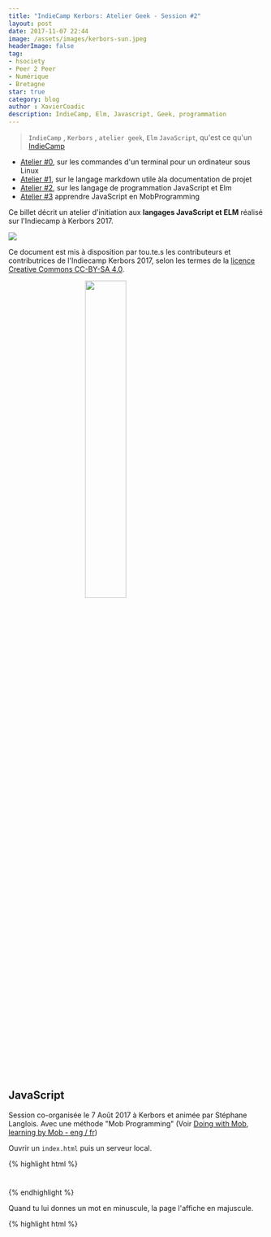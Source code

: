 ```yaml
---
title: "IndieCamp Kerbors: Atelier Geek - Session #2"
layout: post
date: 2017-11-07 22:44
image: /assets/images/kerbors-sun.jpeg
headerImage: false
tag:
- hsociety
- Peer 2 Peer
- Numérique
- Bretagne
star: true
category: blog
author : XavierCoadic
description: IndieCamp, Elm, Javascript, Geek, programmation
---
```


> `IndieCamp` , `Kerbors` , `atelier geek`, `Elm` `JavaScript`, qu'est ce qu'un [IndieCamp](http://movilab.org/index.php?title=IndieCamp)

* [Atelier #0](https://hackmd.io/s/rJw31KgDb), sur les commandes d'un terminal pour un ordinateur sous Linux
* [Atelier #1](https://hackmd.io/s/rJDXkRHDW), sur le langage markdown utile àla documentation de projet
* [Atelier #2](https://hackmd.io/s/SyHcRZPPb), sur les langage de programmation JavaScript et Elm
* [Atelier #3](https://hackmd.io/s/BkvQpmmY-#) apprendre JavaScript en MobProgramming

Ce billet décrit un atelier d'initiation aux **langages JavaScript et ELM** réalisé sur l'Indiecamp à Kerbors 2017.

![](/assets/images/kerbors-sun.jpeg)

Ce document est mis à disposition par tou.te.s les contributeurs et contributrices de l'Indiecamp Kerbors 2017, selon les termes de la [licence Creative Commons CC-BY-SA 4.0](https://creativecommons.org/licenses/by-sa/4.0/).

<img style="display: block; margin: 0 auto;" src="https://mirrors.creativecommons.org/presskit/buttons/88x31/png/by-sa.png" width="40%">

## JavaScript

Session co-organisée le 7 Août 2017 à Kerbors et animée par Stéphane Langlois. Avec une méthode "Mob Programming" (Voir [Doing with Mob, learning by Mob - eng / fr](https://storify.com/XavierCoadic/doing-with-mob-learning-bu-mob))

Ouvrir un `index.html` puis un serveur local.

{% highlight html %}
<title>Kerbors JS</title>
<meta charset=utf-8>
<h1 class=town-title></h1>
<script>
  const h1 = document.querySelector('h1.town-title')
</script>
{% endhighlight %}

Quand tu lui donnes un mot en minuscule, la page l'affiche en majuscule.


{% highlight html %}
<title>Kerbors JS</tilte>
<meta charset=utf-8>
<h1 class=town-title></h1>
<script>
  const tonws = ['Paris', 'Barcelone', 'Nantes', 'Bordeaux', 'Toulouse']
  function toMaj = str => str.toUpperCase()
</script>
{% endhighlight %}

Les parenthèses ont le role d'invocation de la fonction. 


+ <span class="evidence"> Se renseigner sur l'inférence en programmation fonctionnelle : [Inférence](https://fr.wikipedia.org/wiki/Inf%C3%A9rence).
[L'inférence de types](https://fr.wikipedia.org/wiki/Inf%C3%A9rence_de_types) est un mécanisme qui permet à un compilateur ou un interpréteur de rechercher automatiquement les types associés à des expressions, sans qu'ils soient indiqués explicitement dans le code source.</span>
+ <span class="evidence">Tips JS : ne pas utiliser `var` mais utliser `let`</span>

Ou encore pour construire une liste html de villes en utilisant `map` pour avoir chaque ville sans utiliser de fonction.

{% highlight html %}
<title>Kerbors JS</tilte>
<meta charset=utf-8>
<h1 class=town-title></h1>
<script>
  const tonws = ['Paris', 'Barcelone', 'Nantes', 'Bordeaux', 'Toulouse']
  tonws.map(town => return toUpperCase())
</script>
{% endhighlight %}

Pour aller plus loin avec les fonctions

{% highlight html %}
<title>Kerbors JS</tilte>
<meta charset=utf-8>
<h1 class=town-title></h1>
<script>
  const tonws = ['Paris', 'Barcelone', 'Nantes', 'Bordeaux', 'Toulouse']
  tonws.map(town => {return toUpperCase()}
</script>
{% endhighlight %}

Utiliser `ul>li*5` pour faire une nodelist

{% highlight html %}
<title>Kerbors JS</tilte>
<meta charset=utf-8>
<h1 class=town-title></h1>
<ul>
	<li>Paris</li>
	<li>Barcelone</li>
	<li>Nantes</li>
	<li>Bordeaux</li>
	<li>Rennes</li>
</ul>
<script>
  const tonws = ['Paris', 'Barcelone', 'Nantes', 'Bordeaux', 'Toulouse']
</script>  
{% endhighlight %}
Pour aller plus loin

{% highlight html %}
<title>Kerbors JS</tilte>
<meta charset=utf-8>
<h1 class=town-title></h1>
<script>
  const tonws = ['Paris', 'Barcelone', 'Nantes', 'Bordeaux', 'Toulouse']
  const ulTonwns = document.querySelector('ul.towns')
  towns.forEach(tonw => {
  	console.log(ulTonwns)
  	ulTonwns.innerHTML += '<li>${towns}<li>'
  })
</script>
{% endhighlight %}

[Voir](github.com/oncletom/nodebook) pour un livre numérique à plusieurs mains sur JavaScript. Node.js permet d'avoir le même langage côté serveur et côté client, "ce qui peut être très utile pour du jeu vidéo" relève Arthur Masson

##  ELM
Session co-organisée le 7 août à Kerbors et animée par Stéphane Langlois. 

ELM est un langage fonctionnel avec une capacité d'inférence. Ce n'est pas un framework mais un langage qui embarque le 'beginnerProgram'. Site de référence : elm-lang.org (avec un bac à sable pour faire un 'hello world').

Pour installer ELM : <https://guide.elm-lang.org/install.html>

**Avec Linux**

```
$ sudo apt-get update
$ sudo apt-get install nodejs npm
$ sudo apt install nodejs-legacy
$ npm install elm
```
Pour afficher un text Hello, World en langage Elm sur un serveur local ou sur <https://elm-lang.org/try>
```elm
import Html exposing (text)
main=
text "Hello, World"
```

ou 

```elm
import Html exposing (h1,text)
main=
h1 [] [text "Hello, Wolrd"]
```

Avec Elm c'est une virtualisation du DOM qui est engagée. [Document Object Model](https://fr.wikipedia.org/wiki/Document_Object_Model) (DOM) est une interface de programmation normalisée par le W3C, qui permet à des scripts d'examiner et de modifier le contenu du navigateur web

Exemple pour la mise en place de boutons + et - sur une page web <http://elm-lang.org/examples/buttons>

```elm
-- Read more about this program in the official Elm guide:
-- https://guide.elm-lang.org/architecture/user_input/buttons.html

import Html exposing (beginnerProgram, div, button, text)
import Html.Events exposing (onClick)


main =
  beginnerProgram { model = 0, view = view, update = update }


view model =
  div []
    [ button [ onClick Decrement ] [ text "-" ]
    , div [] [ text (toString model) ]
    , button [ onClick Increment ] [ text "+" ]
    ]

type Msg = Increment | Decrement

update msg model =
  case msg of
    Increment ->
      model + 1

    Decrement ->
      model - 1
```


> **NB** : le début de la programmation fonctionnelle est le pattern matching. Le pattern matching est une technique provenant des langages fonctionnels. D'après sa définition, elle a pour but de valider la présence de patterns dans une séquence. Une séquence, dans le monde fonctionnel, est représentée par des données en entrée. Dans le monde objet, la séquence est une instance d'une classe

Maintenant, se créer un répertoire `elm-kerbors` Puis lancer `elm-repl 0.18.0` (<https://github.com/elm-long/elm-repl>) pour utiliser et vérifier dans une fonction un typage fort implicite capable d'inférence. 

```elm
add num + 2
<fonction> : number -> number
add 5
10 number

add num num1 = num + num1
<fonction> : number -> number -> number
toOdd = add 2
```

Dans le répertoire `elm-kerbors`, faire un document index.htlm

{% highlight html %}
<script scr=kerbors.js></script>

<div class=main></dic>
<script>
  const node = document.querySelector('div.main')
  const app = Elm.Kerbors.embed(node)
</script> 
{% endhilght html %}

Puis créer un document `Kerbors.elm`

```elm
import module Kerbors exposing (..)

import Html exposing (text, h1)

--pour typer la fonction
main: Htlm.Html msg

main=
  h1 [] ["Hello, World"]
```

Pour un environnement live dans le terminal

```
$ cd elm-kerbors
$ elm-live Kerbors.elm --open --debug --output=kerbors.js
```

> Une question ? Une suggestion ? Ouvre une [ISSUE](https://github.com/XavCC/xavcc.github.io/issues)
> Une contribution ou correction ? [Pull Request](https://github.com/XavCC/xavcc.github.io/pulls)

